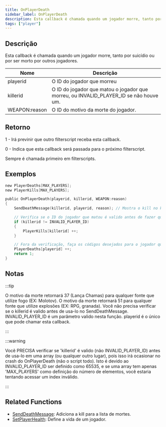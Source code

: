 ```yaml
---
title: OnPlayerDeath
sidebar_label: OnPlayerDeath
description: Esta callback é chamada quando um jogador morre, tanto por suicídio ou por ser morto por outros jogadores.
tags: ["player"]
---
```


## Descrição

Esta callback é chamada quando um jogador morre, tanto por suicídio ou por ser morto por outros jogadores.

| Nome          | Descrição                                                                             |
|---------------|---------------------------------------------------------------------------------------|
| playerid      | O ID do jogador que morreu                                                            |
| killerid      | O ID do jogador que matou o jogador que morreu, ou INVALID_PLAYER_ID se não houve um. |
| WEAPON:reason | O ID do motivo da morte do jogador.                                                   |

## Retorno

1 - Irá previnir que outro filterscript receba esta callback.

0 - Indica que esta callback será passada para o próximo filterscript.

Sempre é chamada primeiro em filterscripts.

## Exemplos

```c
new PlayerDeaths[MAX_PLAYERS];
new PlayerKills[MAX_PLAYERS];

public OnPlayerDeath(playerid, killerid, WEAPON:reason)
{
    SendDeathMessage(killerid, playerid, reason); // Mostra o kill no killfeed

    // Verifica se o ID do jogador que matou é valido antes de fazer qualquer coisa
    if (killerid != INVALID_PLAYER_ID)
    {
        PlayerKills[killerid] ++;
    }

    // Fora da verificação, faça os códigos desejados para o jogador que morreu.
    PlayerDeaths[playerid] ++;
    return 1;
}
```

## Notas

:::tip

O motivo da morte retornará 37 (Lança Chamas) para qualquer fonte que utilize fogo (EX: Molotov). O motivo da morte retornará 51 para qualquer fonte que utilize explosões (EX: RPG, granada). Você não precisa verificar se o killerid é valido antes de usa-lo no SendDeathMessage. INVALID_PLAYER_ID é um parâmetro valido nesta função. playerid é o único que pode chamar esta callback.

:::

:::warning

Você PRECISA verificar se 'killerid' é valido (não INVALID_PLAYER_ID) antes de usa-lo em uma array (ou qualquer outro lugar), pois isso irá ocasionar no crash do OnPlayerDeath (não o script todo). Isto é devido ao INVALID_PLAYER_ID ser definido como 65535, e se uma array tem apenas 'MAX_PLAYERS' como definição do número de elementos, você estaria tentando acessar um index inválido.

:::

## Related Functions

- [SendDeathMessage](../functions/SendDeathMessage): Adiciona a kill para a lista de mortes.
- [SetPlayerHealth](../functions/SetPlayerHealth): Define a vida de um jogador.
